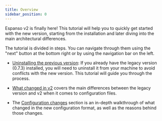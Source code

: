 ```yaml
---
title: Overview
sidebar_position: 0
---
```


Espanso v2 is finally here! This tutorial will help you to quickly get started
with the new version, starting from the installation and later diving into the
main architectural differences.

The tutorial is divided in steps. You can navigate through them using the "next"
button at the bottom right or by using the navigation bar on the left.

-   [Uninstalling the previous version](../uninstalling_legacy): If you already
    have the legacy version (0.7.3) installed, you will need to uninstall it
    from your machine to avoid conflicts with the new version. This tutorial
    will guide you through the process.

-   [What changed in v2](../what_changed) covers the main differences between
    the legacy version and v2 when it comes to configuration files.

-   The [Configuration changes](../configuration_changes) section is an in-depth
    walkthrough of what changed in the new configuration format, as well as the
    reasons behind those changes.
